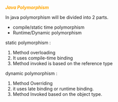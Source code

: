 <span style="color:orange">***Java Polymorphism***</span>

In java polymorphism will be divided into 2 parts.

* compile/static time polymorphism
* Runtime/Dynamic polymorphism

static polymorphism :

1. Method overloading
2. It uses compile-time binding
3. Method invoked is based on the reference type

dynamic polymorphism :

1. Method Overriding
2. it uses late binding or runtime binding.
3. Method Invoked based on the object type.
